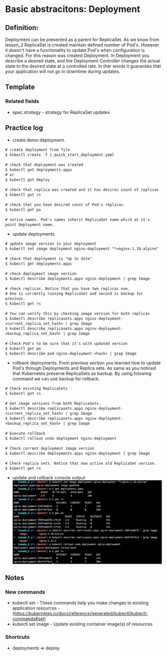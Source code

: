 # Basic abstracitons: Deployment

## Definition:

Deployment can be presented as a parent for ReplicaSet.
As we know from lesson_2 ReplicaSet is created maintain defined number of Pod's. However it doesn't have a functionality to update Pod's when configuration is changed.
For this reason was created Deployment.
In Deployment you describe a desired state, and the Deployment Controller changes the actual state to the desired state at a controlled rate. In ther words it guaranties that your application will not go in downtime during updates.

## Template
### Related fields
- spec.strategy - strategy for ReplicaSet updates


## Practice log
- create demo deployment.
```
# create deployment from file
$ kubectl create -f 1_quick_start_deployment.yaml

# check that deployment was created
$ kubectl get deployments.apps 
# or
$ kubectl get deploy

# check that replica was created and it has desirec count of replicas
$ kubectl get rs

# check that you have desired count of Pod's replicas.
$ kubectl get po

# notice names. Pod's names inherit ReplicaSet name which at it's point Deployment name.
```

- update deployments
```
# update image version in your deployment
$ kubectl set image deployment nginx-deployment "*=nginx:1.18-alpine"

# check that deployment is "Up to date"
$ kubectl get deployments.apps

# check deployment image version
$ kubectl describe deployments.apps nginx-deployment | grep Image

# check replicas. Notice that you have two replicas now. 
# One is currently running ReplicaSet and second is backup for previous.
$ kubectl get rs

# You can verify this by checking image version for both replicas
$ kubectl describe replicasets.apps nginx-deployment-<current_replica_set_hash> | grep Image
$ kubectl describe replicasets.apps nginx-deployment-<backup_replica_set_hash> | grep Image

# Check Pod's to be sure that it's with updated version
$ kubectl get po
$ kubectl describe pod nginx-deployment-<hash> | grep Image
```

- rollback deployments.
From previous section you learned how to update Pod's through Deployments and Replica sets. As same as you noticed that Kubernetes preserve ReplicaSets as backup. By using folowing command we can use backup for rollback.
```
# Check existing ReplicaSets
$ kubectl get rs

# Get image versions from both ReplicaSets.
$ kubectl describe replicasets.apps nginx-deployment-<current_replica_set_hash> | grep Image
$ kubectl describe replicasets.apps nginx-deployment-<backup_replica_set_hash> | grep Image

# Execute rollback
$ kubectl rollout undo deployment nginx-deployment

# Check current deployment image version
$ kubectl describe deployments.apps nginx-deployment | grep Image

# Check replica sets. Notice that now active old ReplicaSet version.
$ kubectl get rs
```

- update and rollback console output
![Update and rollback](update_and_rollback.png)

## Notes
### New commands
- kubectl set - These commands help you make changes to existing application resources - (https://kubernetes.io/docs/reference/generated/kubectl/kubectl-commands#set)
- kubectl set image - Update existing container image(s) of resources.

### Shortcuts
- deployments => deploy